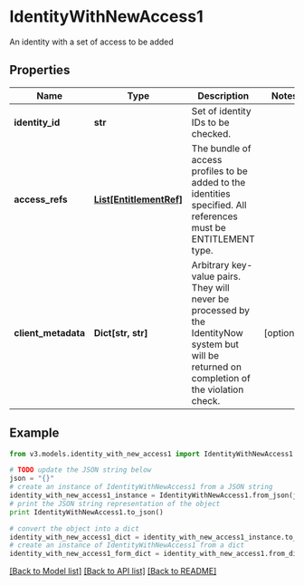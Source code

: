 # IdentityWithNewAccess1

An identity with a set of access to be added

## Properties
Name | Type | Description | Notes
------------ | ------------- | ------------- | -------------
**identity_id** | **str** | Set of identity IDs to be checked. | 
**access_refs** | [**List[EntitlementRef]**](EntitlementRef.md) | The bundle of access profiles to be added to the identities specified. All references must be ENTITLEMENT type. | 
**client_metadata** | **Dict[str, str]** | Arbitrary key-value pairs. They will never be processed by the IdentityNow system but will be returned on completion of the violation check. | [optional] 

## Example

```python
from v3.models.identity_with_new_access1 import IdentityWithNewAccess1

# TODO update the JSON string below
json = "{}"
# create an instance of IdentityWithNewAccess1 from a JSON string
identity_with_new_access1_instance = IdentityWithNewAccess1.from_json(json)
# print the JSON string representation of the object
print IdentityWithNewAccess1.to_json()

# convert the object into a dict
identity_with_new_access1_dict = identity_with_new_access1_instance.to_dict()
# create an instance of IdentityWithNewAccess1 from a dict
identity_with_new_access1_form_dict = identity_with_new_access1.from_dict(identity_with_new_access1_dict)
```
[[Back to Model list]](../README.md#documentation-for-models) [[Back to API list]](../README.md#documentation-for-api-endpoints) [[Back to README]](../README.md)


